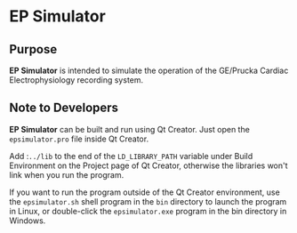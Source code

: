 # EP Simulator

## Purpose

**EP Simulator** is intended to simulate the operation of the GE/Prucka Cardiac
Electrophysiology recording system.  

## Note to Developers

**EP Simulator** can be built and run using Qt Creator.  Just open the
`epsimulator.pro` file inside Qt Creator.

Add :`../lib` to the end of the `LD_LIBRARY_PATH` variable under Build
Environment on the Project page of Qt Creator, otherwise the libraries
won't link when you run the program.

If you want to run the program outside of the Qt Creator environment, use the
`epsimulator.sh` shell program in the `bin` directory to launch the program in
Linux, or double-click the `epsimulator.exe` program in the bin directory in
Windows.
